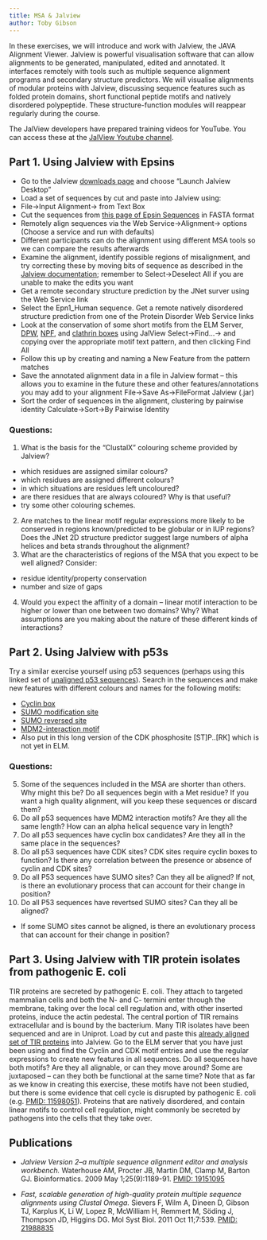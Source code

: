 ```yaml
---
title: MSA & Jalview
author: Toby Gibson
---
```



In these exercises, we will introduce and work with Jalview, the JAVA Alignment Viewer. Jalview is powerful visualisation software that can allow alignments to be generated, manipulated, edited and annotated. It interfaces remotely with tools such as multiple sequence alignment programs and secondary structure predictors. We will visualise alignments of modular proteins with Jalview, discussing sequence features such as folded protein domains, short functional peptide motifs and natively disordered polypeptide. These structure-function modules will reappear regularly during the course.

The JalView developers have prepared training videos for YouTube. You can access these at the [JalView Youtube channel](https://www.youtube.com/channel/UCIjpnvZB770yz7ftbrJ0tfw).


## Part 1. Using Jalview with Epsins

-   Go to the Jalview [downloads page](http://www.jalview.org/download.html) and choose “Launch Jalview Desktop”
-   Load a set of sequences by cut and paste into Jalview using:
-   File-\>Input Alignment-\> from Text Box
-   Cut the sequences from [this page of Epsin Sequences](epsins.fasta) in FASTA format
-   Remotely align sequences via the Web Service-\>Alignment-\> options (Choose a service and run with defaults)
-   Different participants can do the alignment using different MSA tools so we can compare the results afterwards
-   Examine the alignment, identify possible regions of misalignment, and try correcting these by moving bits of sequence as described in the [Jalview documentation](http://www.jalview.org/examples/editing.html); remember to Select-\>Deselect All if you are unable to make the edits you want
-   Get a remote secondary structure prediction by the JNet surver using the Web Service link
-   Select the Epn1_Human sequence. Get a remote natively disordered structure prediction from one of the Protein Disorder Web Service links
-   Look at the conservation of some short motifs from the ELM Server, [DPW](http://elm.eu.org/elms/elmPages/LIG_AP2alpha_2.html), [NPF](http://elm.eu.org/elms/elmPages/LIG_EH_1.html), and [clathrin boxes](http://elm.eu.org/elms/elmPages/LIG_Clathr_ClatBox_1.html) using JalView Select-\>Find…-\> and copying over the appropriate motif text pattern, and then clicking Find All
-   Follow this up by creating and naming a New Feature from the pattern matches
-   Save the annotated alignment data in a file in Jalview format – this allows you to examine in the future these and other features/annotations you may add to your alignment File-\>Save As-\>FileFormat Jalview (.jar)
-   Sort the order of sequences in the alignment, clustering by pairwise identity Calculate-\>Sort-\>By Pairwise Identity

### Questions:

1. What is the basis for the “ClustalX” colouring scheme provided by Jalview?
-   which residues are assigned similar colours?
-   which residues are assigned different colours?
-   in which situations are residues left uncoloured?
-   are there residues that are always coloured? Why is that useful?
-   try some other colouring schemes.
2. Are matches to the linear motif regular expressions more likely to be conserved in regions known/predicted to be globular or in IUP regions? Does the JNet 2D structure predictor suggest large numbers of alpha helices and beta strands throughout the alignment?
3. What are the characteristics of regions of the MSA that you expect to be well aligned? Consider:
-   residue identity/property conservation
-   number and size of gaps
4. Would you expect the affinity of a domain – linear motif interaction to be higher or lower than one between two domains? Why? What assumptions are you making about the nature of these different kinds of interactions?

## Part 2. Using Jalview with p53s

Try a similar exercise yourself using p53 sequences (perhaps using this linked set of [unaligned p53 sequences](p53.fasta)). Search in the sequences and make new features with different colours and names for the following motifs:
-   [Cyclin box](http://elm.eu.org/elms/elmPages/DOC_CYCLIN_1.html)
-   [SUMO modification site](http://elm.eu.org/elmPages/MOD_SUMO.html)
-   [SUMO reversed site](http://elm.eu.org/elms/MOD_SUMO_rev_2.html)
-   [MDM2-interaction motif](http://elm.eu.org/elms/DEG_MDM2_SWIB_1)
-   Also put in this long version of the CDK phosphosite [ST]P..[RK] which is not yet in ELM.

### Questions:

5. Some of the sequences included in the MSA are shorter than others. Why might this be? Do all sequences begin with a Met residue? If you want a high quality alignment, will you keep these sequences or discard them?
6. Do all p53 sequences have MDM2 interaction motifs? Are they all the same length? How can an alpha helical sequence vary in length?
7. Do all p53 sequences have cyclin box candidates? Are they all in the same place in the sequences?
8. Do all p53 sequences have CDK sites? CDK sites require cyclin boxes to function? Is there any correlation between the presence or absence of cyclin and CDK sites?
9. Do all P53 sequences have SUMO sites? Can they all be aligned? If not, is there an evolutionary process that can account for their change in position?
9. Do all P53 sequences have revertsed SUMO sites? Can they all be aligned? 
-   If some SUMO sites cannot be aligned, is there an evolutionary process that can account for their change in position?

## Part 3. Using Jalview with TIR protein isolates from pathogenic E. coli

TIR proteins are secreted by pathogenic E. coli. They attach to targeted mammalian cells and both the N- and C- termini enter through the membrane, taking over the local cell regulation and, with other inserted proteins, induce the actin pedestal. The central portion of TIR remains extracellular and is bound by the bacterium. Many TIR isolates have been sequenced and are in Uniprot. Load by cut and paste this [already aligned set of TIR proteins](tir.fasta) into Jalview. Go to the ELM server that you have just been using and find the Cyclin and CDK motif entries and use the regular expressions to create new features in all sequences. Do all sequences have both motifs? Are they all alignable, or can they move around? Some are juxtaposed – can they both be functional at the same time? Note that as far as we know in creating this exercise, these motifs have not been studied, but there is some evidence that cell cycle is disrupted by pathogenic E. coli (e.g. [PMID: 11598051](http://www.ncbi.nlm.nih.gov/pubmed/11598051)). Proteins that are natively disordered, and contain linear motifs to control cell regulation, might commonly be secreted by pathogens into the cells that they take over.

## Publications

- *Jalview Version 2–a multiple sequence alignment editor and analysis workbench.*
 Waterhouse AM, Procter JB, Martin DM, Clamp M, Barton GJ. Bioinformatics. 2009 May 1;25(9):1189-91.
 [PMID: 19151095](http://www.ncbi.nlm.nih.gov/pubmed/19151095)

- *Fast, scalable generation of high-quality protein multiple sequence alignments using Clustal Omega.*
 Sievers F, Wilm A, Dineen D, Gibson TJ, Karplus K, Li W, Lopez R, McWilliam H, Remmert M, Söding J, Thompson JD, Higgins DG. Mol Syst Biol. 2011 Oct 11;7:539.
 [PMID: 21988835](http://www.ncbi.nlm.nih.gov/pubmed/21988835)

